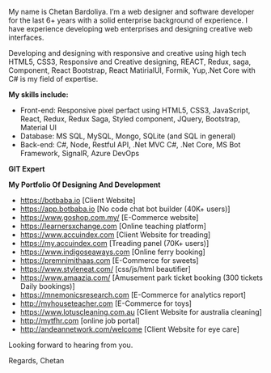 My name is Chetan Bardoliya. I’m a web designer and software developer for the last 6+ years with a solid enterprise background of experience.
I have experience developing web enterprises and designing creative web interfaces.

Developing and designing with responsive and creative using high tech HTML5, CSS3, Responsive and Creative designing, REACT, Redux, saga, Component, React Bootstrap, React MatirialUI, Formik, Yup,.Net Core with C# is my field of expertise.

**My skills include:**
- Front-end: Responsive pixel perfact using HTML5, CSS3, JavaScript, React, Redux, Redux Saga, Styled component, JQuery, Bootstrap, Material UI
- Database: MS SQL, MySQL, Mongo, SQLite (and SQL in general)
- Back-end: C#, Node, Restful API, .Net MVC C#, .Net Core, MS Bot Framework, SignalR, Azure DevOps

**GIT Expert**

**My Portfolio Of Designing And Development**
- https://botbaba.io [Client Website]
- https://app.botbaba.io [No code chat bot builder (40K+ users)]
- https://www.goshop.com.my/ [E-Commerce website]
- https://learnersxchange.com [Online teaching platform]
- https://www.accuindex.com [Client Website for treading]
- https://my.accuindex.com [Treading panel (70K+ users)]
- https://www.indigoseaways.com [Online ferry booking]
- https://premnimithaas.com [E-Commerce for sweets]
- https://www.styleneat.com/ [css/js/html beautifier]
- https://www.amaazia.com/ [Amusement park ticket booking (300 tickets Daily bookings)]
- https://mnemonicsresearch.com [E-Commerce for analytics report]
- http://myhouseteacher.com [E-Commerce for toys]
- https://www.lotuscleaning.com.au [Client Website for australia cleaning]
- http://mytfhr.com  [online job portal]
- http://andeannetwork.com/welcome [Client Website for eye care]

Looking forward to hearing from you.

Regards,
Chetan
